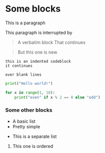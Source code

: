 # Some blocks

This is a paragraph

This paragraph is interrupted by
> A verbatim block
> That continues

> But this one is new


    this is an indented codeblock
    it continues

    over blank lines

```python other stuff is ignored
print("Hello world!")

for x in range(1, 10):
    print("even" if x % 2 == 0 else "odd")
```
### Some other blocks

- A basic list
- Pretty simple
* This is a separate list

1. This one is ordered